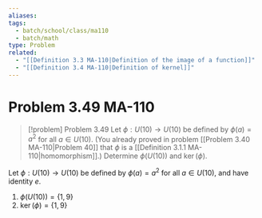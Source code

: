 ```yaml
---
aliases: 
tags:
  - batch/school/class/ma110
  - batch/math
type: Problem
related:
  - "[[Definition 3.3 MA-110|Definition of the image of a function]]"
  - "[[Definition 3.4 MA-110|Definition of kernel]]"
---
```

# Problem 3.49 MA-110

> [!problem] Problem 3.49
> Let $\phi:U(10)\longrightarrow U(10)$ be defined by $\phi(a)=a^{2}$ for all $a \in U(10)$. (You already proved in problem [[Problem 3.40 MA-110|Problem 40]] that $\phi$ is a [[Definition 3.1.1 MA-110|homomorphism]].) Determine $\phi(U(10))$ and $\ker(\phi)$.

Let $\phi:U(10)\longrightarrow U(10)$ be defined by $\phi(a)=a^{2}$ for all $a \in U(10)$, and have identity $e$.

1. $\phi(U(10))=\{ 1,9 \}$
2. $\ker(\phi)=\{ 1,9 \}$
